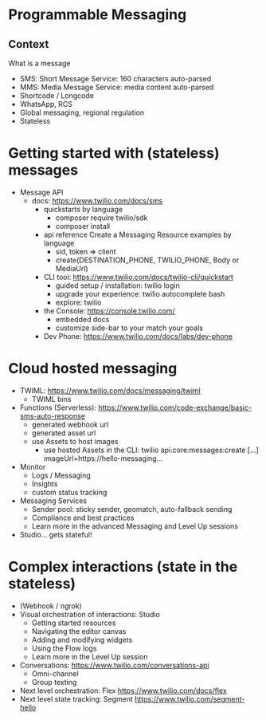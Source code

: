 # Programmable Messaging

## Context

What is a message
- SMS: Short Message Service: 160 characters auto-parsed
- MMS: Media Message Service: media content auto-parsed
- Shortcode / Longcode
- WhatsApp, RCS
- Global messaging, regional regulation
- Stateless

# Getting started with (stateless) messages
- Message API
    - docs: https://www.twilio.com/docs/sms
        - quickstarts by language
            - composer require twilio/sdk
            - composer install
        - api reference Create a Messaging Resource examples by language
            - sid, token => client
            - create(DESTINATION_PHONE, TWILIO_PHONE, Body or MediaUrl)
        - CLI tool: https://www.twilio.com/docs/twilio-cli/quickstart
            - guided setup / installation: twilio login
            - upgrade your experience: twilio autocomplete bash
            - explore: twilio
        - the Console: https://console.twilio.com/
            - embedded docs
            - customize side-bar to your match your goals
        - Dev Phone: https://www.twilio.com/docs/labs/dev-phone

# Cloud hosted messaging
- TWIML: https://www.twilio.com/docs/messaging/twiml
    - TWIML bins
- Functions (Serverless): https://www.twilio.com/code-exchange/basic-sms-auto-response
    - generated webhook url
    - generated asset url
    - use Assets to host images
        - use hosted Assets in the CLI: twilio api:core:messages:create [...] imageUrl=https://hello-messaging...
- Monitor
    - Logs / Messaging
    - Insights
    - custom status tracking
- Messaging Services
    - Sender pool: sticky sender, geomatch, auto-fallback sending
    - Compliance and best practices
    - Learn more in the advanced Messaging and Level Up sessions
- Studio... gets stateful!

# Complex interactions (state in the stateless)
- (Webhook / ngrok)
- Visual orchestration of interactions: Studio
    - Getting started resources
    - Navigating the editor canvas
    - Adding and modifying widgets
    - Using the Flow logs
    - Learn more in the Level Up session
- Conversations: https://www.twilio.com/conversations-api
    - Omni-channel
    - Group texting
- Next level orchestration: Flex https://www.twilio.com/docs/flex
- Next level state tracking: Segment https://www.twilio.com/segment-hello
